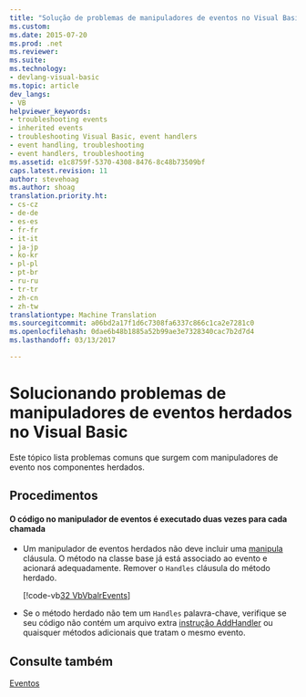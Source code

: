 ```yaml
---
title: "Solução de problemas de manipuladores de eventos no Visual Basic herdados | Documentos do Microsoft"
ms.custom: 
ms.date: 2015-07-20
ms.prod: .net
ms.reviewer: 
ms.suite: 
ms.technology:
- devlang-visual-basic
ms.topic: article
dev_langs:
- VB
helpviewer_keywords:
- troubleshooting events
- inherited events
- troubleshooting Visual Basic, event handlers
- event handling, troubleshooting
- event handlers, troubleshooting
ms.assetid: e1c8759f-5370-4308-8476-8c48b73509bf
caps.latest.revision: 11
author: stevehoag
ms.author: shoag
translation.priority.ht:
- cs-cz
- de-de
- es-es
- fr-fr
- it-it
- ja-jp
- ko-kr
- pl-pl
- pt-br
- ru-ru
- tr-tr
- zh-cn
- zh-tw
translationtype: Machine Translation
ms.sourcegitcommit: a06bd2a17f1d6c7308fa6337c866c1ca2e7281c0
ms.openlocfilehash: 0dae6b48b1885a52b99ae3e7328340cac7b2d7d4
ms.lasthandoff: 03/13/2017

---
```

# <a name="troubleshooting-inherited-event-handlers-in-visual-basic"></a>Solucionando problemas de manipuladores de eventos herdados no Visual Basic
Este tópico lista problemas comuns que surgem com manipuladores de evento nos componentes herdados.  
  
## <a name="procedures"></a>Procedimentos  
  
#### <a name="code-in-event-handler-executes-twice-for-every-call"></a>O código no manipulador de eventos é executado duas vezes para cada chamada  
  
-   Um manipulador de eventos herdados não deve incluir uma [manipula](../../../../visual-basic/language-reference/statements/handles-clause.md) cláusula. O método na classe base já está associado ao evento e acionará adequadamente. Remover o `Handles` cláusula do método herdado.  
  
     [!code-vb[32 VbVbalrEvents](../../../../visual-basic/language-reference/statements/codesnippet/VisualBasic/troubleshooting-inherited-event-handlers_1.vb)]  
  
-   Se o método herdado não tem um `Handles` palavra-chave, verifique se seu código não contém um arquivo extra [instrução AddHandler](../../../../visual-basic/language-reference/statements/addhandler-statement.md) ou quaisquer métodos adicionais que tratam o mesmo evento.  
  
## <a name="see-also"></a>Consulte também  
 [Eventos](../../../../visual-basic/programming-guide/language-features/events/index.md)
